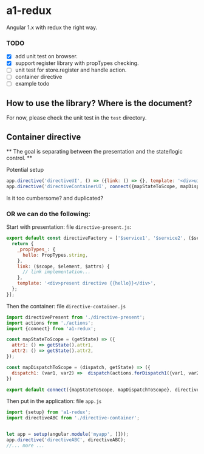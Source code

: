 # a1-redux
Angular 1.x with redux the right way.

### TODO
- [x] add unit test on browser.
- [x] support register library with propTypes checking.
- [ ] unit test for store.register and handle action.
- [ ] container directive
- [ ] example todo

## How to use the library? Where is the document?
For now, please check the unit test in the `test` directory.

## Container directive

** The goal is separating between the presentation and the state/logic control. **

Potential setup
```javascript
app.directive('directiveUI', () => ({link: () => {}, template: '<div>ui directive</div>'}));
app.directive('directiveContainerUI', connect({mapStateToScope, mapDispatchToScope}, () => ({template: '<directiveUI />'})));
```
Is it too cumbersome? and duplicated?

### OR we can do the following:

Start with presentation:  file `directive-present.js`:
```javascript
export default const directiveFactory = ['$service1', '$service2', ($service1, $service2) => {
  return {
    _propTypes_: {
      hello: PropTypes.string,
    },
    link: ($scope, $element, $attrs) {
      // link implementation...
    },
    template: '<div>present directive {{hello}}</div>',
  };
}];
```

Then the container: file `directive-container.js`
```javascript
import directivePresent from './directive-present';
import actions from './actions';
import {connect} from 'a1-redux';

const mapStateToScope = (getState) => ({
  attr1: () => getState().attr1,
  attr2: () => getState().attr2,
});

const mapDispatchToScope = (dispatch, getState) => ({
  dispatch1: (var1, var2) =>  dispatch(actions.forDispatch1({var1, var2})),
})

export default connect({mapStateToScope, mapDispatchToScope}, directivePresent);
```

Then put in the application: file `app.js`
```javascript
import {setup} from 'a1-redux';
import directiveABC from './directive-container';


let app = setup(angular.module('myapp', []));
app.directive('directiveABC', directiveABC);
//... more ...
```
